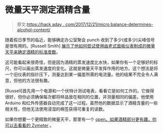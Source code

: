 # 微量天平测定酒精含量

> 原文:[https://hack aday . com/2017/12/21/micro balance-determines-alcohol-content/](https://hackaday.com/2017/12/21/microbalance-determines-alcohol-content/)

随着假日季节的临近，能够确定办公室聚会 punch 收到了多少(或多少)尖峰信号是很有用的。[Russell Smith] [展示了他如何尝试使用由老式面板仪表制成的微量天平来确定酒精的标准度数](http://blog.qqrs.us/blog/2015/08/21/proofing-spirits-with-homemade-electrobalance/)。

这可能看起来很奇怪，但是因为酒精的蒸发速度比水快，如果你有一个足够好的标尺，你可以画出蒸发速度的变化。这就是微量天平发挥作用的地方。这个想法是将一个旧仪表的指针压下，测量达到某一偏差所需的电流量。他的结果不完全令人满意，但他的方法很有趣。

[Russell]首先用一个电源和一个伏特计测试电表，看看它是如何工作的。它做得很好，但你必须确保每次都将样品放在相同的位置，并测量相同的偏差。他使用 Arduino 和红外传感器自动完成了这一过程。虽然他的数据显示了酒精含量的一些相关性，但他无法使用浸湿的棉签获得可重复的读数。

如果你想要一个更精致的微量天平，那里有一个 [open。如果酒精部分更有趣，你可以去看看](https://hackaday.com/2015/03/31/measure-as-little-as-you-want-with-openqcm/)[的 Zymeter](https://hackaday.com/2015/03/29/measuring-alcohol-content-with-time-of-flight-sensors/) 。
